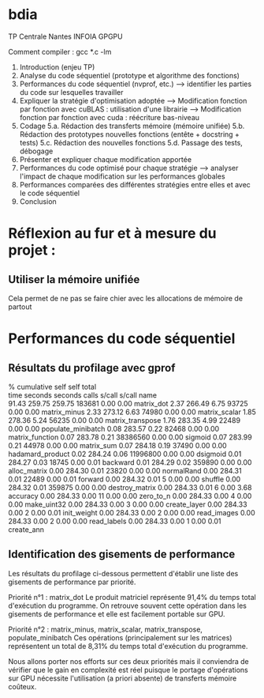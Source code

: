 # bdia
TP Centrale Nantes INFOIA GPGPU

Comment compiler : gcc *.c -lm

1. Introduction (enjeu TP)
2. Analyse du code séquentiel (prototype et algorithme des fonctions)
3. Performances du code séquentiel (nvprof, etc.)
    --> identifier les parties du code sur lesquelles travailler
4. Expliquer la stratégie d'optimisation adoptée
    --> Modification fonction par fonction avec cuBLAS : utilisation d'une librairie
    --> Modification fonction par fonction avec cuda : réécriture bas-niveau
5. Codage
    5.a. Rédaction des transferts mémoire (mémoire unifiée)
    5.b. Rédaction des prototypes nouvelles fonctions (entête + docstring + tests)
    5.c. Rédaction des nouvelles fonctions
    5.d. Passage des tests, débogage
6. Présenter et expliquer chaque modification apportée
7. Performances du code optimisé pour chaque stratégie
    --> analyser l'impact de chaque modification sur les performances globales
8. Performances comparées des différentes stratégies entre elles et avec le code séquentiel
9. Conclusion

# Réflexion au fur et à mesure du projet :

## Utiliser la mémoire unifiée
Cela permet de ne pas se faire chier avec les allocations de mémoire de partout

# Performances du code séquentiel

## Résultats du profilage avec gprof

  %   cumulative   self              self     total           
 time   seconds   seconds    calls   s/call   s/call  name    
 91.43    259.75   259.75   183681     0.00     0.00  matrix_dot
  2.37    266.49     6.75    93725     0.00     0.00  matrix_minus
  2.33    273.12     6.63    74980     0.00     0.00  matrix_scalar
  1.85    278.36     5.24    56235     0.00     0.00  matrix_transpose
  1.76    283.35     4.99    22489     0.00     0.00  populate_minibatch
  0.08    283.57     0.22    82468     0.00     0.00  matrix_function
  0.07    283.78     0.21 38386560     0.00     0.00  sigmoid
  0.07    283.99     0.21    44978     0.00     0.00  matrix_sum
  0.07    284.18     0.19    37490     0.00     0.00  hadamard_product
  0.02    284.24     0.06 11996800     0.00     0.00  dsigmoid
  0.01    284.27     0.03    18745     0.00     0.01  backward
  0.01    284.29     0.02   359890     0.00     0.00  alloc_matrix
  0.00    284.30     0.01    23820     0.00     0.00  normalRand
  0.00    284.31     0.01    22489     0.00     0.01  forward
  0.00    284.32     0.01        5     0.00     0.00  shuffle
  0.00    284.32     0.01   359875     0.00     0.00  destroy_matrix
  0.00    284.33     0.01        6     0.00     3.68  accuracy
  0.00    284.33     0.00       11     0.00     0.00  zero_to_n
  0.00    284.33     0.00        4     0.00     0.00  make_uint32
  0.00    284.33     0.00        3     0.00     0.00  create_layer
  0.00    284.33     0.00        2     0.00     0.01  init_weight
  0.00    284.33     0.00        2     0.00     0.00  read_images
  0.00    284.33     0.00        2     0.00     0.00  read_labels
  0.00    284.33     0.00        1     0.00     0.01  create_ann

## Identification des gisements de performance

Les résultats du profilage ci-dessous permettent d'établir une liste des gisements de performance par priorité.

Priorité n°1 : matrix_dot
    Le produit matriciel représente 91,4% du temps total d'exécution du programme. On retrouve souvent cette opération dans les gisements de performance et elle est facilement portable sur GPU.

Priorité n°2 : matrix_minus, matrix_scalar, matrix_transpose, populate_minibatch
    Ces opérations (principalement sur les matrices) représentent un total de 8,31% du temps total d'exécution du programme.

Nous allons porter nos efforts sur ces deux priorités mais il conviendra de vérifier que le gain en complexité est réel puisque le portage d'opérations sur GPU nécessite l'utilisation (a priori absente) de transferts mémoire coûteux.